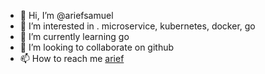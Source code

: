 - 👋 Hi, I’m @ariefsamuel
- 👀 I’m interested in . microservice, kubernetes, docker, go
- 🌱 I’m currently learning go
- 💞️ I’m looking to collaborate on github
- 📫 How to reach me [arief](samuel.arief21@gmail.com)

<!---
ariefsamuel/ariefsamuel is a ✨ special ✨ repository because its `README.md` (this file) appears on your GitHub profile.
You can click the Preview link to take a look at your changes.
--->
